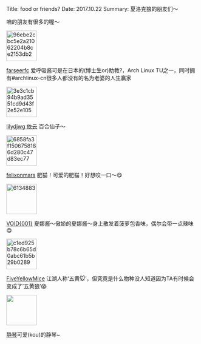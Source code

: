 Title: food or friends?
Date: 2017.10.22
Summary: 夏洛克狼的朋友们～

咱的朋友有很多的喔～

<img src="https://c1.staticflickr.com/4/3824/33126014016_79b60b8320_t.jpg" width="80" height="80" alt="96ebe2cbc5e2a21062204b8ce2153db2">

[farseerfc](https://farseerfc.me/) 爱呼吸酱可是在日本的(博士生or)助教?，Arch Linux TU之一，同时拥有#archlinux-cn很多人都没有的名为老婆的人生赢家

<img src="https://c1.staticflickr.com/4/3693/33011063142_d37b744274_t.jpg" width="80" height="80" alt="3e3c1cb94b9ad3551cd9d43f2e52e105">

[lilydjwg 依云](http://lilydjwg.is-programmer.com/) 百合仙子～

<img src="https://c1.staticflickr.com/1/716/33011063182_959f58ab5c_o.jpg" width="80" height="80" alt="6858fa3f1506758186d280c47d83ec77">

[felixonmars](http://blog.felixc.at/) 肥猫！可爱的肥猫！好想咬一口～😋

<img src="https://c1.staticflickr.com/1/730/33011063342_64086a27ce_t.jpg" width="80" height="80" alt="6134883">

[VOID{001}](https://voidisprogramer.com/) 夏娜酱～傲娇的夏娜酱～身上散发着菠萝包香味，偶尔会带一点辣味😋

<img src="https://c1.staticflickr.com/4/3695/33011063402_8e95b3fd1d_t.jpg" width="80" height="80" alt="c1ed925b78c6b65d0abc61b5b29b0289">

[FiveYellowMice](https://fiveyellowmice.com/) 江湖人称‘五黄🐭’，但究竟是什么物种没人知道因为TA有时候会变成了’五黄狼’😱

<img src="https://c.disquscdn.com/uploads/users/24889/3562/avatar92.jpg" width="80" height="80">

[静琴](https://skysmelody.org/)可爱(kou)的静琴~
